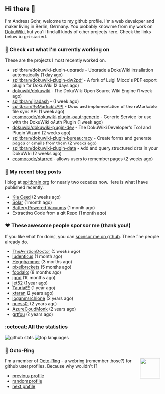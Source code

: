 ## Hi there :wave:

I'm Andreas Gohr, welcome to my github profile. I'm a web developer and maker living in Berlin, Germany. You probably know me from my work on [DokuWiki](https://github.com/splitbrain/dokuwiki), but you'll find all kinds of other projects here. Check the links below to get started.

### :hammer: Check out what I'm currently working on

These are the projects I most recently worked on.


- [splitbrain/dokuwiki-plugin-upgrade](https://github.com/splitbrain/dokuwiki-plugin-upgrade) - Upgrade a DokuWiki installation automatically (1 day ago)
- [splitbrain/dokuwiki-plugin-dw2pdf](https://github.com/splitbrain/dokuwiki-plugin-dw2pdf) - A fork of Luigi Micco&#39;s PDF export plugin for DokuWiki (2 days ago)
- [dokuwiki/dokuwiki](https://github.com/dokuwiki/dokuwiki) - The DokuWiki Open Source Wiki Engine (1 week ago)
- [splitbrain/jiradash](https://github.com/splitbrain/jiradash) -  (1 week ago)
- [splitbrain/ReMarkableAPI](https://github.com/splitbrain/ReMarkableAPI) - Docs and implementation of the reMarkable file sync API (1 week ago)
- [cosmocode/dokuwiki-plugin-oauthgeneric](https://github.com/cosmocode/dokuwiki-plugin-oauthgeneric) - Generic Service for use with the DokuWiki oAuth Plugin (1 week ago)
- [dokuwiki/dokuwiki-plugin-dev](https://github.com/dokuwiki/dokuwiki-plugin-dev) - The DokuWiki Developer&#39;s Tool and Plugin Wizard (2 weeks ago)
- [splitbrain/dokuwiki-plugin-bureaucracy](https://github.com/splitbrain/dokuwiki-plugin-bureaucracy) - Create forms and generate pages or emails from them (2 weeks ago)
- [splitbrain/dokuwiki-plugin-data](https://github.com/splitbrain/dokuwiki-plugin-data) - Add and query structured data in your DokuWiki (2 weeks ago)
- [cosmocode/starred](https://github.com/cosmocode/starred) - allows users to remember pages (2 weeks ago)

### :scroll: My recent blog posts

I blog at [splitbrain.org](https://www.splitbrain.org) for nearly two decades now. Here is what I have published recently.


- [Kia Ceed](https://www.splitbrain.org/blog/2023-04/16-kia_ceed_phev) (2 weeks ago)
- [Solar](https://www.splitbrain.org/blog/2023-04/04-solar) (1 month ago)
- [Battery Powered Vacuums](https://www.splitbrain.org/blog/2023-04/01-battery_powered_vacuums) (1 month ago)
- [Extracting Code from a git Repo](https://www.splitbrain.org/blog/2023-03/11-extracting_code_from_git_repo_with_history) (1 month ago)

### :hearts:️ These awesome people sponsor me (thank you!)

If you like what I'm doing, you can [sponsor me on github](https://github.com/sponsors/splitbrain). These fine people already do.


- [TheAviationDoctor](https://github.com/TheAviationDoctor) (3 weeks ago)
- [ludenticus](https://github.com/ludenticus) (1 month ago)
- [Hegghammer](https://github.com/Hegghammer) (3 months ago)
- [pixelbrackets](https://github.com/pixelbrackets) (5 months ago)
- [foodalot](https://github.com/foodalot) (8 months ago)
- [jgod](https://github.com/jgod) (10 months ago)
- [jet52](https://github.com/jet52) (1 year ago)
- [TauriaEE](https://github.com/TauriaEE) (1 year ago)
- [xtaran](https://github.com/xtaran) (2 years ago)
- [loganmarchione](https://github.com/loganmarchione) (2 years ago)
- [nuess0r](https://github.com/nuess0r) (2 years ago)
- [AzureCloudMonk](https://github.com/AzureCloudMonk) (2 years ago)
- [grtfou](https://github.com/grtfou) (2 years ago)

### :octocat: All the statistics

 ![github stats](https://github-readme-stats.vercel.app/api?username=splitbrain&show_icons=true&hide_title=true)
![top languages](https://github-readme-stats.vercel.app/api/top-langs/?username=splitbrain&layout=compact)


### :octopus: Octo-Ring

<img width="64" height="65" src="https://octo-ring.com/static/img/octo.png" align="right" alt="">

I'm a member of [Octo-Ring](https://octo-ring.com/) - a webring (remember those?) for github user profiles. Because why wouldn't I? 

* [previous profile](https://octo-ring.com/p/splitbrain/prev)
* [random profile](https://octo-ring.com/p/splitbrain/random)
* [next profile](https://octo-ring.com/p/splitbrain/next)

